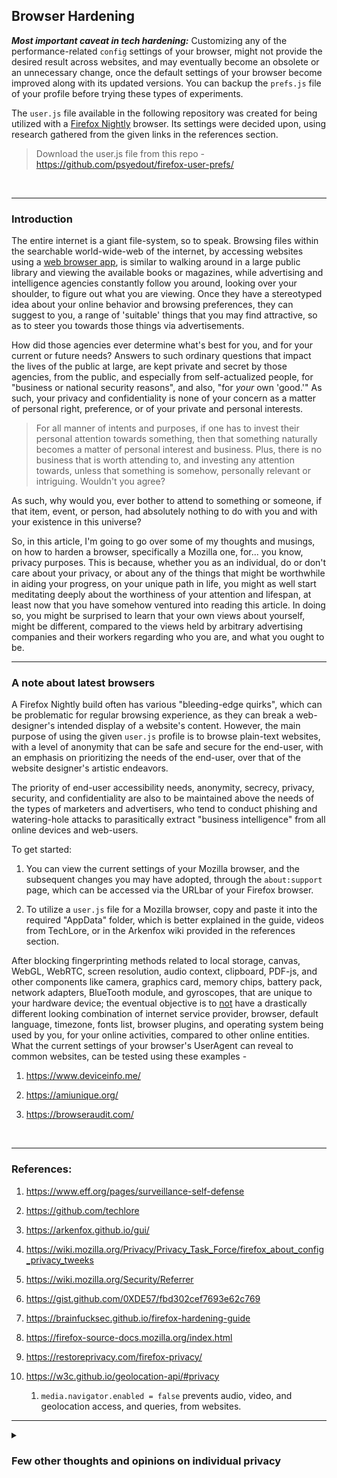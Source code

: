 ## Browser Hardening

***Most important caveat in tech hardening:*** Customizing any of the performance-related `config` settings of your browser, might not provide the desired result across websites, and may eventually become an obsolete or an unnecessary change, once the default settings of your browser become improved along with its updated versions. You can backup the `prefs.js` file of your profile before trying these types of experiments. 

The `user.js` file available in the following repository was created for being utilized with a [Firefox Nightly](www.mozilla.org/en-US/firefox/nightly/notes/) browser. Its settings were decided upon, using research gathered from the given links in the references section.

>Download the user.js file from this repo - https://github.com/psyedout/firefox-user-prefs/ 

<br>

---

### Introduction 

The entire internet is a giant file-system, so to speak. Browsing files within the searchable world-wide-web of the internet, by accessing websites using a [web browser app](https://en.wikipedia.org/wiki/Comparison_of_web_browsers), is similar to walking around in a large public library and viewing the available books or magazines, while advertising and intelligence agencies constantly follow you around, looking over your shoulder, to figure out what you are viewing. Once they have a stereotyped idea about your online behavior and browsing preferences, they can suggest to you, a range of 'suitable' things that you may find attractive, so as to steer you towards those things via advertisements. 

How did those agencies ever determine what's best for you, and for your current or future needs? Answers to such ordinary questions that impact the lives of the public at large, are kept private and secret by those agencies, from the public, and especially from self-actualized people, for "business or national security reasons", and also, "for *your* own 'good.'" As such, your privacy and confidentiality is none of your concern as a matter of personal right, preference, or of your private and personal interests. 

>For all manner of intents and purposes, if one has to invest their personal attention towards something, then that something naturally becomes a matter of personal interest and business. Plus, there is no business that is worth attending to, and investing any attention towards, unless that something is somehow, personally relevant or intriguing. Wouldn't you agree? 

As such, why would you, ever bother to attend to something or someone, if that item, event, or person, had absolutely nothing to do with you and with your existence in this universe? 

So, in this article, I'm going to go over some of my thoughts and musings, on how to harden a browser, specifically a Mozilla one, for... you know, privacy purposes. This is because, whether you as an individual, do or don't care about your privacy, or about any of the things that might be worthwhile in aiding your progress, on your unique path in life, you might as well start meditating deeply about the worthiness of your attention and lifespan, at least now that you have somehow ventured into reading this article. In doing so, you might be surprised to learn that your own views about yourself, might be different, compared to the views held by arbitrary advertising companies and their workers regarding who you are, and what you ought to be.

---

### A note about latest browsers

A Firefox Nightly build often has various "bleeding-edge quirks", which can be problematic for regular browsing experience, as they can break a web-designer's intended display of a website's content. However, the main purpose of using the given `user.js` profile is to browse plain-text websites, with a level of anonymity that can be safe and secure for the end-user, with an emphasis on prioritizing the needs of the end-user, over that of the website designer's artistic endeavors. 

The priority of end-user accessibility needs, anonymity, secrecy, privacy, security, and confidentiality are also to be maintained above the needs of the types of marketers and advertisers, who tend to conduct phishing and watering-hole attacks to parasitically extract "business intelligence" from all online devices and web-users. 

To get started: 

1. You can view the current settings of your Mozilla browser, and the subsequent changes you may have adopted, through the `about:support` page, which can be accessed via the URLbar of your Firefox browser. 

1. To utilize a `user.js` file for a Mozilla browser, copy and paste it into the required "AppData" folder, which is better explained in the guide, videos from TechLore, or in the Arkenfox wiki provided in the references section. 

After blocking fingerprinting methods related to local storage, canvas, WebGL, WebRTC, screen resolution, audio context, clipboard, PDF-js, and other components like camera, graphics card, memory chips, battery pack, network adapters, BlueTooth module, and gyroscopes, that are unique to your hardware device; the eventual objective is to <ins>not</ins> have a drastically different looking combination of internet service provider, browser, default language, timezone, fonts list, browser plugins, and operating system being used by you, for your online activities, compared to other online entities. What the current settings of your browser's UserAgent can reveal to common websites, can be tested using these examples - 

1. https://www.deviceinfo.me/

1. https://amiunique.org/ 

1. https://browseraudit.com/

<br>

---

### References:

1. https://www.eff.org/pages/surveillance-self-defense

1. https://github.com/techlore

1. https://arkenfox.github.io/gui/

1. https://wiki.mozilla.org/Privacy/Privacy_Task_Force/firefox_about_config_privacy_tweeks

1. https://wiki.mozilla.org/Security/Referrer

1. https://gist.github.com/0XDE57/fbd302cef7693e62c769

1. https://brainfucksec.github.io/firefox-hardening-guide

1. https://firefox-source-docs.mozilla.org/index.html

1. https://restoreprivacy.com/firefox-privacy/

1. https://w3c.github.io/geolocation-api/#privacy 

    1. `media.navigator.enabled = false` prevents audio, video, and geolocation access, and queries, from websites.

---

<details><summary><h3>Few other thoughts and opinions on individual privacy</h3></summary>

The above method may be helpful and useful, in avoiding advertisements that can clutter your browsing experience, although the very same method might make you more conspicuous to public security and policing agencies, that happen to continuously monitor all incoming and outgoing online traffic, in your geolocation's region. 

As an analogy, imagine people walking in a public town-square, mask-less people, who are dressed in ordinary attire for doing their shopping at eateries and clothing stores. And then, imagine yourself, walking around in public, among those town's folk, wearing full-body, medieval armor. Wouldn't you suddenly stand out and be rather conspicuous, compared to the rest of the crowd? Well, the local night-watch or Gendarmerie (police and armed forces), might be interested to know why a person dressed in armor avoids all banking, shopping, and other outlets, only to go to the library to read some "tech magazines." They might also be intrigued by how the person in armor, suddenly appears and then disappears, and seems to have no discernible identity, but can somehow, pass by check-posts, like a ghost. 

Of course, after a few months and years, it may become entire ordinary and not seem too atypical or arbitrary, to any onlookers and overseers, if even one out every ten persons within the hypothetical towns-square, happen to look identical, while wearing the same silly-looking armor. 

The hypothetical town-square, is the world-wide-web, which has a daily crowd of hundreds of millions of human users, and billions of bots. Recording what each entity is, where it is from, what it is doing, how it is doing the things it appears to be doing, what its unique characteristics are, what it's presumable intentions might be, and what it might intend to do next, is the basic bread-and-butter of companies like Google, Microsoft, Apple, Baidu, Visa, Master Card, etc. 

So you see, once a browser app is hardened, and makes it less easy for state-sponsored and corporate entities to violate individuals' privacy, the harmful and hurtful entities among them, might simply attack the nearest of your kin, and compromise your home's and workplaces' routers, to install malware into the devices used by your contacts and relationships, in order to vector an attack at you. 

So what will you need to do next? You will need to harden those routers and the operating systems, of all your devices, in order to protect the people you care about to the best extent possible, while adopting strategies and techniques for those attack vectors to be redirected at cybernetic "honey-pots." All of that seems like a massive chore, because it is. 

Preventing and admonishing, threat-actors and wrongdoers, was supposed to be an important job to be handled by public security administrators, and the judiciary, of each country. But, there are limitations to how well a judiciary along with its appendages can perform its duties, especially when the rest of the world moves a lot faster than a local judiciary's archaic knowledge and procedures concerning cybernetic-systems. 

Who will protect the financiers, court officials, public service officers, and military personnel of your country from the insidious attacks orchestrated by supremacists? Well, weren't those police and military personnel of your country, the more qualified ones, who were supposed to be "the protectors", to protect you and themselves from all manner of human made tragedies and attacks? Ah yes, they are as financially poor and have been suffering the consequences of inequity, as you have been, if not more. Correct, *The Fifth-Estate* cannot help you nor itself, if numerous financiers, legislators, public service officers, and military personnel, of every other country, also get sucked into the greed of predatory and parasitic capitalism. 

There are other versions of social capitalism and symbiotic, or cooperative forms of existence, but for supremacists, the ultimate form of 'universal truth, reality, and wisdom', has to do with the maxim of, "eat-or-be-eaten." They do not seem to realize that only biological viruses and bacteria live by that bestial maxim, and that evolved species need not be destructive while working towards a daily-goal of equitable living, and sustainability. 

Therefore, you may be able to understand and agree that: as the thieves, usurpers, rapists, and murderers of this world continue to get richer and cleverer, and increase their usage of advanced technologies towards destruction of humanity, which they acquire and distribute via multi-national and shell corporations, particularly to violate and abuse the sanctity of hundreds of millions of innocent people throughout the world, and to rob or steal equities from targeted communities, there remains no policing agency or legislative authority, to prevent or halt, the murderous activities of wrongdoers and to arrest those willful violators; especially when influential members of in-charge public service agencies of numerous countries, happen to be colluding with the thieves and marauding bandits of this world. 

Now, would the pillagers and marauders increase the range of their threats, violations, and subversive actions directed at you, if you were to harden your online and on-ground defenses to become more resilient? If you attempt to prevent molesters from groping you and your data, would they become more heavy-handed in wanting to violate you, with much more forceful and mechanistic zeal? They would, as they always have, not only because they can, but because they simply cannot tolerate the idea that there can exist such beings in this universe, who will not allow themselves to be subdued or preyed upon, by parasitic and predatory capitalists. The only thing that those fiends know to do, because of their age-old colonial habits, is to evade detection while sapping and violating every other person's privacy, in order to steal valuable personal, private, and confidential information of targeted individuals and groups, all the while, maintaining their own anonymity and secrecy. They know all too well that, "information is power", and they intend to have supreme power over all individuals and peoples, throughout all possible realms. 

So, after you have come to realize that those rotten fiends will never stop, under any circumstances, only to hurt and destroy every relationship you've ever cared for, because they already have, and that those conniving and beguiling cheats will continue to usurp power, to make your life increasingly difficult, and that they will continue to use their insidious ways to injure each and every person you can ever love or care about, you will figure out a new approach to life, by either choosing to submit to them, or by choosing to be free. 

</details>